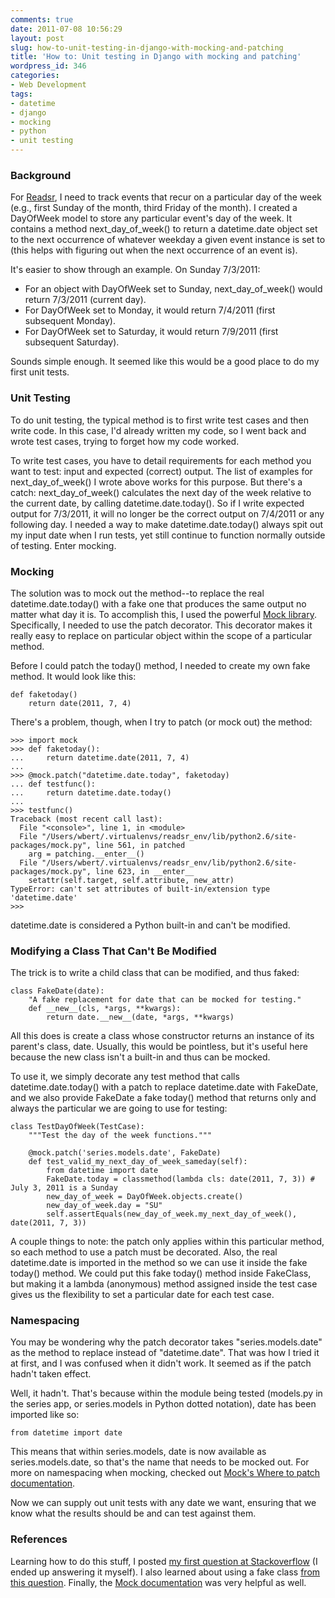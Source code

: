 ```yaml
---
comments: true
date: 2011-07-08 10:56:29
layout: post
slug: how-to-unit-testing-in-django-with-mocking-and-patching
title: 'How to: Unit testing in Django with mocking and patching'
wordpress_id: 346
categories:
- Web Development
tags:
- datetime
- django
- mocking
- python
- unit testing
---
```


### Background ###

For [Readsr](www.readsrs.com), I need to track events that recur on a particular day of the week (e.g., first Sunday of the month, third Friday of the month). I created a DayOfWeek model to store any particular event's day of the week. It contains a method next\_day\_of\_week() to return a datetime.date object set to the next occurrence of whatever weekday a given event instance is set to (this helps with figuring out when the next occurrence of an event is).

It's easier to show through an example. On Sunday 7/3/2011:

- For an object with DayOfWeek set to Sunday, next\_day\_of\_week() would return 7/3/2011 (current day).
- For DayOfWeek set to Monday, it would return 7/4/2011 (first subsequent Monday).
- For DayOfWeek set to Saturday, it would return 7/9/2011 (first subsequent Saturday).

Sounds simple enough. It seemed like this would be a good place to do my first unit tests.

### Unit Testing ###

To do unit testing, the typical method is to first write test cases and then write code. In this case, I'd already written my code, so I went back and wrote test cases, trying to forget how my code worked. 

To write test cases, you have to detail requirements for each method you want to test: input and expected (correct) output. The list of examples for 
next\_day\_of\_week() I wrote above works for this purpose. But there's a catch: next\_day\_of\_week() calculates the next day of the week relative to the current date, by calling datetime.date.today(). So if I write expected output for 7/3/2011, it will no longer be the correct output on 7/4/2011 or any following day. I needed a way to make datetime.date.today() always spit out my input date when I run tests, yet still continue to function normally outside of testing. Enter mocking.

### Mocking ###

The solution was to mock out the method--to replace the real datetime.date.today() with a fake one that produces the same output no matter what day it is. To accomplish this, I used the powerful [Mock library](http://www.voidspace.org.uk/python/mock/). Specifically, I needed to use the patch decorator. This decorator makes it really easy to replace on particular object within the scope of a particular method. 

Before I could patch the today() method, I needed to create my own fake method. It would look like this:


    
    
    def faketoday()
        return date(2011, 7, 4)
    



There's a problem, though, when I try to patch (or mock out) the method: 


    
    
    >>> import mock
    >>> def faketoday():
    ...     return datetime.date(2011, 7, 4)
    ... 
    >>> @mock.patch("datetime.date.today", faketoday)
    ... def testfunc():
    ...     return datetime.date.today()
    ... 
    >>> testfunc()
    Traceback (most recent call last):
      File "<console>", line 1, in <module>
      File "/Users/wbert/.virtualenvs/readsr_env/lib/python2.6/site-packages/mock.py", line 561, in patched
        arg = patching.__enter__()
      File "/Users/wbert/.virtualenvs/readsr_env/lib/python2.6/site-packages/mock.py", line 623, in __enter__
        setattr(self.target, self.attribute, new_attr)
    TypeError: can't set attributes of built-in/extension type 'datetime.date'
    >>> 



datetime.date is considered a Python built-in and can't be modified.

### Modifying a Class That Can't Be Modified ###

The trick is to write a child class that can be modified, and thus faked:


    
    
    class FakeDate(date):
    	"A fake replacement for date that can be mocked for testing."
    	def __new__(cls, *args, **kwargs):
    		return date.__new__(date, *args, **kwargs)
    



All this does is create a class whose constructor returns an instance of its parent's class, date. Usually, this would be pointless, but it's useful here because the new class isn't a built-in and thus can be mocked.

To use it, we simply decorate any test method that calls datetime.date.today() with a patch to replace datetime.date with FakeDate, and we also provide FakeDate a fake today() method that returns only and always the particular we are going to use for testing:


    
    
    class TestDayOfWeek(TestCase):
    	"""Test the day of the week functions."""
    
    	@mock.patch('series.models.date', FakeDate)
    	def test_valid_my_next_day_of_week_sameday(self):
    		from datetime import date
    		FakeDate.today = classmethod(lambda cls: date(2011, 7, 3)) # July 3, 2011 is a Sunday
    		new_day_of_week = DayOfWeek.objects.create()
    		new_day_of_week.day = "SU"
    		self.assertEquals(new_day_of_week.my_next_day_of_week(), date(2011, 7, 3))



A couple things to note: the patch only applies within this particular method, so each method to use a patch must be decorated. Also, the real datetime.date is imported in the method so we can use it inside the fake today() method. We could put this fake today() method inside FakeClass, but making it a lambda (anonymous) method assigned inside the test case gives us the flexibility to set a particular date for each test case.

### Namespacing ###

You may be wondering why the patch decorator takes "series.models.date" as the method to replace instead of "datetime.date". That was how I tried it at first, and I was confused when it didn't work. It seemed as if the patch hadn't taken effect. 

Well, it hadn't. That's because within the module being tested (models.py in the series app, or series.models in Python dotted notation), date has been imported like so:


    
    
    from datetime import date
    



This means that within series.models, date is now available as series.models.date, so that's the name that needs to be mocked out. For more on namespacing when mocking, checked out [Mock's Where to patch documentation](http://www.voidspace.org.uk/python/mock/patch.html#id2).

Now we can supply out unit tests with any date we want, ensuring that we know what the results should be and can test against them. 

### References ###

Learning how to do this stuff, I posted [my first question at Stackoverflow](http://stackoverflow.com/questions/6575687/how-do-i-use-mocking-to-test-a-next-day-of-week-function) (I ended up answering it myself). I also learned about using a fake class [from this question](http://stackoverflow.com/questions/4481954/python-trying-to-mock-datetime-date-today-but-not-working). Finally, the [Mock documentation](http://www.voidspace.org.uk/python/mock/index.html) was very helpful as well.
